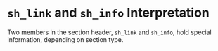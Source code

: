 # `sh_link` and `sh_info` Interpretation

Two members in the section header, `sh_link` and `sh_info`, hold special information, depending on section type.


